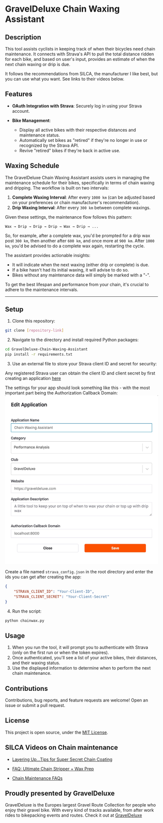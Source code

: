 # GravelDeluxe Chain Waxing Assistant

## Description

This tool assists cyclists in keeping track of when their bicycles need chain maintenance. It connects with Strava's API to pull the total distance ridden for each bike, and based on user's input, provides an estimate of when the next chain waxing or drip is due.

It follows the recommendations from SILCA, the manufacturer I like best, but you can use what you want. See links to their videos below.

## Features

- **OAuth Integration with Strava**: Securely log in using your Strava account.
  
- **Bike Management**:
    - Display all active bikes with their respective distances and maintenance status.
    - Automatically set bikes as "retired" if they're no longer in use or recognized by the Strava API.
    - Revive "retired" bikes if they're back in active use.
  
## Waxing Schedule

The GravelDeluxe Chain Waxing Assistant assists users in managing the maintenance schedule for their bikes, specifically in terms of chain waxing and dripping. The workflow is built on two intervals:

1. **Complete Waxing Interval**: After every `1000 km` (can be adjusted based on your preferences or chain manufacturer's recommendation).
2. **Drip Waxing Interval**: After every `300 km` between complete waxings.

Given these settings, the maintenance flow follows this pattern:

```
Wax → Drip → Drip → Drip → Wax → Drip → ...
```

So, for example, after a complete wax, you'd be prompted for a drip wax post `300 km`, then another after `600 km`, and once more at `900 km`. After `1000 km`, you'd be advised to do a complete wax again, restarting the cycle.

The assistant provides actionable insights:
- It will indicate when the next waxing (either drip or complete) is due.
- If a bike hasn't had its initial waxing, it will advise to do so.
- Bikes without any maintenance data will simply be marked with a "-".

To get the best lifespan and performance from your chain, it's crucial to adhere to the maintenance intervals.

---

## Setup

1. Clone this repository:

```bash
git clone [repository-link]
```

2. Navigate to the directory and install required Python packages:

```bash
cd GravelDeluxe-Chain-Waxing-Assistant
pip install -r requirements.txt
```

3. Use an external file to store your Strava client ID and secret for security:

Any registered Strava user can obtain the client ID and client secret by first creating an application [here](https://www.strava.com/settings/api) 

The settings for your app should look something like this - with the most important part being the Authorization Callback Domain:
![](support/strava-app.jpg)

Create a file named `strava_config.json` in the root directory and enter the ids you can get after creating the app:

```json
{
    "STRAVA_CLIENT_ID": "Your-Client-ID",
    "STRAVA_CLIENT_SECRET": "Your-Client-Secret"
}
```

4. Run the script:

```bash
python chainwax.py
```

## Usage

1. When you run the tool, it will prompt you to authenticate with Strava (only on the first run or when the token expires).
2. Once authenticated, you'll see a list of your active bikes, their distances, and their waxing status.
3. Use the displayed information to determine when to perform the next chain maintenance.

## Contributions

Contributions, bug reports, and feature requests are welcome! Open an issue or submit a pull request.

## License

This project is open source, under the [MIT License](https://opensource.org/license/mit/).


## SILCA Videos on Chain maintenance

* [Layering Up...Tips for Super Secret Chain Coating](https://www.youtube.com/watch?v=LBcowq02pXw)

* [FAQ: Ultimate Chain Stripper + Wax Prep](https://www.youtube.com/watch?v=vIGm2WbyEQ4)

* [Chain Maintenance FAQs](https://www.youtube.com/watch?v=0WVZVf04j0M)

## Proudly presented by GravelDeluxe

GravelDeluxe is the Europes largest Gravel Route Collection for people who enjoy their gravel bike. With every kind of tracks available, from after work rides to bikepacking events and routes.
Check it out at [GravelDeluxe](https://graveldeluxe.com)